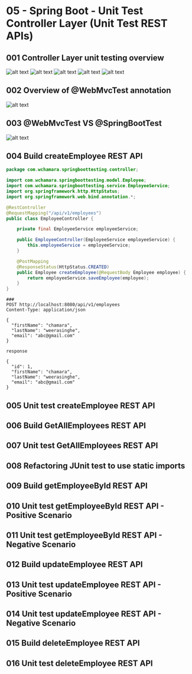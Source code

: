# 05 - Spring Boot - Unit Test Controller Layer (Unit Test REST APIs)

## 001 Controller Layer unit testing overview

![alt text](image.png)
![alt text](image-1.png)
![alt text](image-2.png)
![alt text](image-3.png)
![alt text](image-4.png)

## 002 Overview of @WebMvcTest annotation

![alt text](image-5.png)

## 003 @WebMvcTest VS @SpringBootTest

![alt text](image-6.png)

## 004 Build createEmployee REST API

```java
package com.wchamara.springboottesting.controller;

import com.wchamara.springboottesting.model.Employee;
import com.wchamara.springboottesting.service.EmployeeService;
import org.springframework.http.HttpStatus;
import org.springframework.web.bind.annotation.*;

@RestController
@RequestMapping("/api/v1/employees")
public class EmployeeController {

    private final EmployeeService employeeService;

    public EmployeeController(EmployeeService employeeService) {
        this.employeeService = employeeService;
    }

    @PostMapping
    @ResponseStatus(HttpStatus.CREATED)
    public Employee createEmployee(@RequestBody Employee employee) {
        return employeeService.saveEmployee(employee);
    }
}

```

```http
###
POST http://localhost:8080/api/v1/employees
Content-Type: application/json

{
  "firstName": "chamara",
  "lastName": "weerasinghe",
  "email": "abc@gmail.com"
}

response

{
  "id": 1,
  "firstName": "chamara",
  "lastName": "weerasinghe",
  "email": "abc@gmail.com"
}

```

## 005 Unit test createEmployee REST API

## 006 Build GetAllEmployees REST API

## 007 Unit test GetAllEmployees REST API

## 008 Refactoring JUnit test to use static imports

## 009 Build getEmployeeById REST API

## 010 Unit test getEmployeeById REST API - Positive Scenario

## 011 Unit test getEmployeeById REST API - Negative Scenario

## 012 Build updateEmployee REST API

## 013 Unit test updateEmployee REST API - Positive Scenario

## 014 Unit test updateEmployee REST API - Negative Scenario

## 015 Build deleteEmployee REST API

## 016 Unit test deleteEmployee REST API
